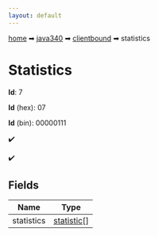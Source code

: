 ```yaml
---
layout: default
---
```


[home](/) ➡ [java340](/protocol/java340) ➡ [clientbound](/protocol/java340/clientbound) ➡ statistics

# Statistics

**Id**: 7

**Id** (hex): 07

**Id** (bin): 00000111

✔️

✔️

## Fields

Name | Type
---|---
statistics | [statistic](/protocol/java340/types/statistic)[]

